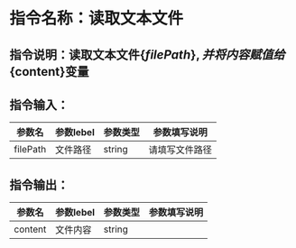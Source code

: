 # 指令名称：读取文本文件
## 指令说明：读取文本文件$\{filePath\},并将内容赋值给$\{content\}变量
## 指令输入：

 | 参数名 | 参数lebel | 参数类型 | 参数填写说明 | 
 | ------------- | ------------- | ------------- | ------------- |
 | filePath | 文件路径 | string | 请填写文件路径 |


## 指令输出：

 | 参数名 | 参数lebel | 参数类型 | 参数填写说明 | 
 | ------------- | ------------- | ------------- | ------------- |
 | content | 文件内容 | string |  |

	